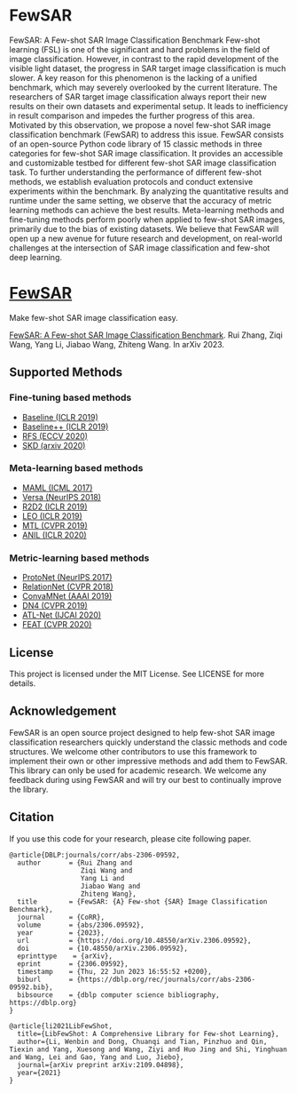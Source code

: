 # FewSAR
FewSAR: A Few-shot SAR Image Classification Benchmark Few-shot learning (FSL) is one of the significant and hard problems in the field of image classification. However, in contrast to the rapid development of the visible light dataset, the progress in SAR target image classification is much slower. A key reason for this phenomenon is the lacking of a unified benchmark, which may severely overlooked by the current literature. The researchers of SAR target image classification always report their new results on their own datasets and experimental setup. It leads to inefficiency in result comparison and impedes the further progress of this area. Motivated by this observation, we propose a novel few-shot SAR image classification benchmark (FewSAR) to address this issue. FewSAR consists of an open-source Python code library of 15 classic methods in three categories for few-shot SAR image classification. It provides an accessible and customizable testbed for different few-shot SAR image classification task. To further understanding the performance of different few-shot methods, we establish evaluation protocols and conduct extensive experiments within the benchmark. By analyzing the quantitative results and runtime under the same setting, we observe that the accuracy of metric learning methods can achieve the best results. Meta-learning methods and fine-tuning methods perform poorly when applied to few-shot SAR images, primarily due to the bias of existing datasets. We believe that FewSAR will open up a new avenue for future research and development, on real-world challenges at the intersection of SAR image classification and few-shot deep learning.

# [FewSAR](https://arxiv.org/abs/2306.09592)
Make few-shot SAR image classification easy.

[FewSAR: A Few-shot SAR Image Classification Benchmark](https://arxiv.org/abs/2306.09592).
Rui Zhang, Ziqi Wang, Yang Li, Jiabao Wang, Zhiteng Wang. In arXiv 2023.<br>

## Supported Methods
### Fine-tuning based methods
+ [Baseline (ICLR 2019)](https://arxiv.org/abs/1904.04232)
+ [Baseline++ (ICLR 2019)](https://arxiv.org/abs/1904.04232)
+ [RFS (ECCV 2020)](https://arxiv.org/abs/2003.11539)
+ [SKD (arxiv 2020)](https://arxiv.org/abs/2006.09785)
### Meta-learning based methods
+ [MAML (ICML 2017)](https://arxiv.org/abs/1703.03400)
+ [Versa (NeurIPS 2018)](https://openreview.net/forum?id=HkxStoC5F7)
+ [R2D2 (ICLR 2019)](https://arxiv.org/abs/1805.08136)
+ [LEO (ICLR 2019)](https://arxiv.org/abs/1807.05960)
+ [MTL (CVPR 2019)](https://arxiv.org/abs/1812.02391)
+ [ANIL (ICLR 2020)](https://arxiv.org/abs/1909.09157)
### Metric-learning based methods
+ [ProtoNet (NeurIPS 2017)](https://arxiv.org/abs/1703.05175)
+ [RelationNet (CVPR 2018)](https://arxiv.org/abs/1711.06025)
+ [ConvaMNet (AAAI 2019)](https://ojs.aaai.org//index.php/AAAI/article/view/4885)
+ [DN4 (CVPR 2019)](https://arxiv.org/abs/1903.12290)
+ [ATL-Net (IJCAI 2020)](https://www.ijcai.org/proceedings/2020/0100.pdf)
+ [FEAT (CVPR 2020)](http://arxiv.org/abs/1812.03664)




## License
This project is licensed under the MIT License. See LICENSE for more details.

## Acknowledgement
FewSAR is an open source project designed to help few-shot SAR image classification researchers quickly understand the classic methods and code structures. We welcome other contributors to use this framework to implement their own or other impressive methods and add them to FewSAR. This library can only be used for academic research. We welcome any feedback during using FewSAR and will try our best to continually improve the library.

## Citation
If you use this code for your research, please cite following paper.
```
@article{DBLP:journals/corr/abs-2306-09592,
  author       = {Rui Zhang and
                  Ziqi Wang and
                  Yang Li and
                  Jiabao Wang and
                  Zhiteng Wang},
  title        = {FewSAR: {A} Few-shot {SAR} Image Classification Benchmark},
  journal      = {CoRR},
  volume       = {abs/2306.09592},
  year         = {2023},
  url          = {https://doi.org/10.48550/arXiv.2306.09592},
  doi          = {10.48550/arXiv.2306.09592},
  eprinttype    = {arXiv},
  eprint       = {2306.09592},
  timestamp    = {Thu, 22 Jun 2023 16:55:52 +0200},
  biburl       = {https://dblp.org/rec/journals/corr/abs-2306-09592.bib},
  bibsource    = {dblp computer science bibliography, https://dblp.org}
}

@article{li2021LibFewShot,
  title={LibFewShot: A Comprehensive Library for Few-shot Learning},
  author={Li, Wenbin and Dong, Chuanqi and Tian, Pinzhuo and Qin, Tiexin and Yang, Xuesong and Wang, Ziyi and Huo Jing and Shi, Yinghuan and Wang, Lei and Gao, Yang and Luo, Jiebo},
  journal={arXiv preprint arXiv:2109.04898},
  year={2021}
}
```
